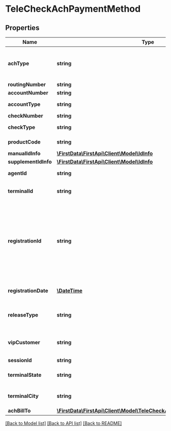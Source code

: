 # TeleCheckAchPaymentMethod

## Properties
Name | Type | Description | Notes
------------ | ------------- | ------------- | -------------
**achType** | **string** | ACH application type values will be one of either TeleCheckICAPaymentMethod or TeleCheckCBPPaymentMethod. | 
**routingNumber** | **string** | Bank routing number. | 
**accountNumber** | **string** | Bank account number. | 
**accountType** | **string** | Identifies if the account type is checking or savings. | 
**checkNumber** | **string** | Check number. | [optional] 
**checkType** | **string** | Identifies if the check type is personal or company. | 
**productCode** | **string** | Identifies the product code in the transaction. | [optional] 
**manualIdInfo** | [**\FirstData\FirstApi\Client\Model\IdInfo**](IdInfo.md) |  | [optional] 
**supplementIdInfo** | [**\FirstData\FirstApi\Client\Model\IdInfo**](IdInfo.md) |  | [optional] 
**agentId** | **string** | Used to track the agent transaction activity. | [optional] 
**terminalId** | **string** | Identifies the register or lane number where the original sale transaction occurred. | [optional] 
**registrationId** | **string** | Unique ID assigned by the merchant for the consumer (never recycled). It is an additional level of authentication. To use this feature, the merchant must work with TeleCheck Risk to discuss. Registration IDs must not be generated for an existing or returning consumer returns. The single registration ID must be unique per consumer. | [optional] 
**registrationDate** | [**\DateTime**](\DateTime.md) | Date the consumer originally registered in format MMDDYYYY. | [optional] 
**releaseType** | **string** | Release type is used as a risk variable to gauge risk level when the merchant is releasing the purchased merchandise. | [optional] 
**vipCustomer** | **string** | Flags a transaction as a VIP order (based on merchant criteria). This field should not be sent for non-VIP orders. | [optional] 
**sessionId** | **string** | Session identifier. | 
**terminalState** | **string** | Identifies the US state or territory where the original sale transaction occurred. | [optional] 
**terminalCity** | **string** | Identifies the city where the original sale transaction occurred. | [optional] 
**achBillTo** | [**\FirstData\FirstApi\Client\Model\TeleCheckAchPaymentMethodAchBillTo**](TeleCheckAchPaymentMethodAchBillTo.md) |  | 

[[Back to Model list]](../README.md#documentation-for-models) [[Back to API list]](../README.md#documentation-for-api-endpoints) [[Back to README]](../README.md)


